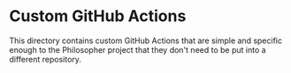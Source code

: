 # Custom GitHub Actions

This directory contains custom GitHub Actions that are simple and specific enough to the Philosopher project that they don't need to be put into a different repository.
